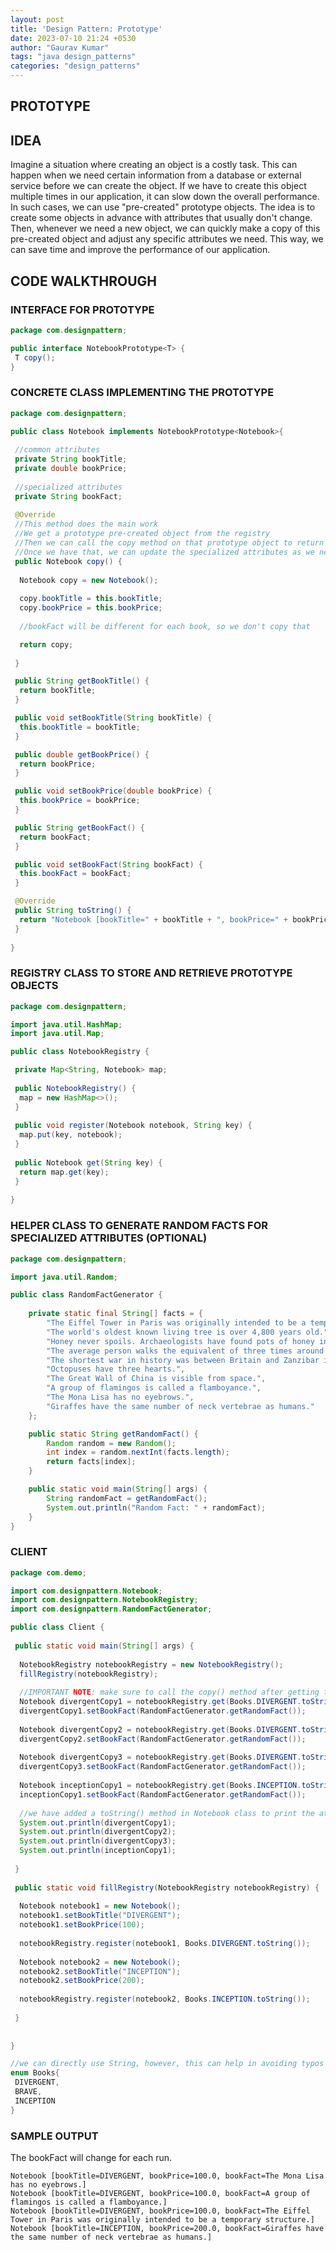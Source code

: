 ```yaml
---
layout: post
title: 'Design Pattern: Prototype'
date: 2023-07-10 21:24 +0530
author: "Gaurav Kumar"
tags: "java design_patterns"
categories: "design_patterns"
---
```


## PROTOTYPE

## IDEA

Imagine a situation where creating an object is a costly task. This can happen when we need certain information from a database or external service before we can create the object. If we have to create this object multiple times in our application, it can slow down the overall performance. In such cases, we can use "pre-created" prototype objects. The idea is to create some objects in advance with attributes that usually don't change. Then, whenever we need a new object, we can quickly make a copy of this pre-created object and adjust any specific attributes we need. This way, we can save time and improve the performance of our application.

## CODE WALKTHROUGH

### INTERFACE FOR PROTOTYPE

```java
package com.designpattern;

public interface NotebookPrototype<T> {
 T copy();
}
```

### CONCRETE CLASS IMPLEMENTING THE PROTOTYPE

```java
package com.designpattern;

public class Notebook implements NotebookPrototype<Notebook>{
 
 //common attributes
 private String bookTitle;
 private double bookPrice;
 
 //specialized attributes
 private String bookFact;
 
 @Override
 //This method does the main work
 //We get a prototype pre-created object from the registry
 //Then we can call the copy method on that prototype object to return a new Notebook with identical attributes
 //Once we have that, we can update the specialized attributes as we need
 public Notebook copy() {
  
  Notebook copy = new Notebook();
  
  copy.bookTitle = this.bookTitle;
  copy.bookPrice = this.bookPrice;
  
  //bookFact will be different for each book, so we don't copy that

  return copy;
  
 }

 public String getBookTitle() {
  return bookTitle;
 }

 public void setBookTitle(String bookTitle) {
  this.bookTitle = bookTitle;
 }

 public double getBookPrice() {
  return bookPrice;
 }

 public void setBookPrice(double bookPrice) {
  this.bookPrice = bookPrice;
 }

 public String getBookFact() {
  return bookFact;
 }

 public void setBookFact(String bookFact) {
  this.bookFact = bookFact;
 }

 @Override
 public String toString() {
  return "Notebook [bookTitle=" + bookTitle + ", bookPrice=" + bookPrice + ", bookFact=" + bookFact + "]";
 }
 
}
```

### REGISTRY CLASS TO STORE AND RETRIEVE PROTOTYPE OBJECTS

```java
package com.designpattern;

import java.util.HashMap;
import java.util.Map;

public class NotebookRegistry {

 private Map<String, Notebook> map;
 
 public NotebookRegistry() {
  map = new HashMap<>();
 }
 
 public void register(Notebook notebook, String key) {
  map.put(key, notebook);
 }
 
 public Notebook get(String key) {
  return map.get(key);
 }
 
}
```

### HELPER CLASS TO GENERATE RANDOM FACTS FOR SPECIALIZED ATTRIBUTES (OPTIONAL)

```java
package com.designpattern;

import java.util.Random;

public class RandomFactGenerator {
 
    private static final String[] facts = {
        "The Eiffel Tower in Paris was originally intended to be a temporary structure.",
        "The world's oldest known living tree is over 4,800 years old.",
        "Honey never spoils. Archaeologists have found pots of honey in ancient Egyptian tombs that are over 3,000 years old and still perfectly edible.",
        "The average person walks the equivalent of three times around the world in a lifetime.",
        "The shortest war in history was between Britain and Zanzibar in 1896. It lasted only 38 minutes.",
        "Octopuses have three hearts.",
        "The Great Wall of China is visible from space.",
        "A group of flamingos is called a flamboyance.",
        "The Mona Lisa has no eyebrows.",
        "Giraffes have the same number of neck vertebrae as humans."
    };

    public static String getRandomFact() {
        Random random = new Random();
        int index = random.nextInt(facts.length);
        return facts[index];
    }

    public static void main(String[] args) {
        String randomFact = getRandomFact();
        System.out.println("Random Fact: " + randomFact);
    }
}
```

### CLIENT

```java
package com.demo;

import com.designpattern.Notebook;
import com.designpattern.NotebookRegistry;
import com.designpattern.RandomFactGenerator;

public class Client {
 
 public static void main(String[] args) {
  
  NotebookRegistry notebookRegistry = new NotebookRegistry();
  fillRegistry(notebookRegistry);
  
  //IMPORTANT NOTE: make sure to call the copy() method after getting the prototype objects from the registry
  Notebook divergentCopy1 = notebookRegistry.get(Books.DIVERGENT.toString()).copy();
  divergentCopy1.setBookFact(RandomFactGenerator.getRandomFact());
  
  Notebook divergentCopy2 = notebookRegistry.get(Books.DIVERGENT.toString()).copy();
  divergentCopy2.setBookFact(RandomFactGenerator.getRandomFact());
  
  Notebook divergentCopy3 = notebookRegistry.get(Books.DIVERGENT.toString()).copy();
  divergentCopy3.setBookFact(RandomFactGenerator.getRandomFact());
  
  Notebook inceptionCopy1 = notebookRegistry.get(Books.INCEPTION.toString()).copy();
  inceptionCopy1.setBookFact(RandomFactGenerator.getRandomFact());
  
  //we have added a toString() method in Notebook class to print the attributes when calling sysout
  System.out.println(divergentCopy1);
  System.out.println(divergentCopy2);
  System.out.println(divergentCopy3);
  System.out.println(inceptionCopy1);
  
 }
 
 public static void fillRegistry(NotebookRegistry notebookRegistry) {
  
  Notebook notebook1 = new Notebook();
  notebook1.setBookTitle("DIVERGENT");
  notebook1.setBookPrice(100);
  
  notebookRegistry.register(notebook1, Books.DIVERGENT.toString());
  
  Notebook notebook2 = new Notebook();
  notebook2.setBookTitle("INCEPTION");
  notebook2.setBookPrice(200);
  
  notebookRegistry.register(notebook2, Books.INCEPTION.toString());
  
 }
 
 
}

//we can directly use String, however, this can help in avoiding typos
enum Books{
 DIVERGENT,
 BRAVE,
 INCEPTION
}
```

### SAMPLE OUTPUT

The bookFact will change for each run.

```text
Notebook [bookTitle=DIVERGENT, bookPrice=100.0, bookFact=The Mona Lisa has no eyebrows.]
Notebook [bookTitle=DIVERGENT, bookPrice=100.0, bookFact=A group of flamingos is called a flamboyance.]
Notebook [bookTitle=DIVERGENT, bookPrice=100.0, bookFact=The Eiffel Tower in Paris was originally intended to be a temporary structure.]
Notebook [bookTitle=INCEPTION, bookPrice=200.0, bookFact=Giraffes have the same number of neck vertebrae as humans.]
```
